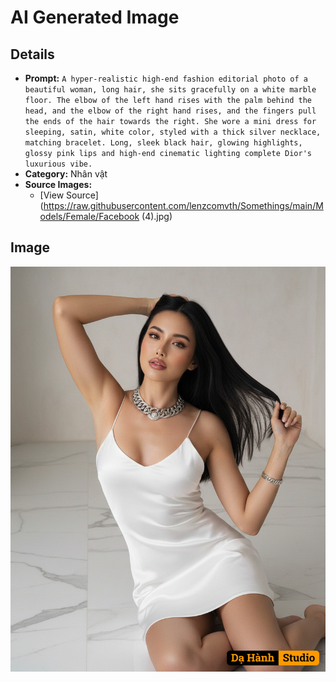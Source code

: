 # AI Generated Image

## Details
- **Prompt:** `A hyper-realistic high-end fashion editorial photo of a beautiful woman, long hair, she sits gracefully on a white marble floor. The elbow of the left hand rises with the palm behind the head, and the elbow of the right hand rises, and the fingers pull the ends of the hair towards the right. She wore a mini dress for sleeping, satin, white color, styled with a thick silver necklace, matching bracelet. Long, sleek black hair, glowing highlights, glossy pink lips and high-end cinematic lighting complete Dior's luxurious vibe.`
- **Category:** Nhân vật
- **Source Images:**
  - [View Source](https://raw.githubusercontent.com/lenzcomvth/Somethings/main/Models/Female/Facebook (4).jpg)

## Image
![AI Generated Image](./image-2025-10-17T05-29-07-717Z-yvlya.png)